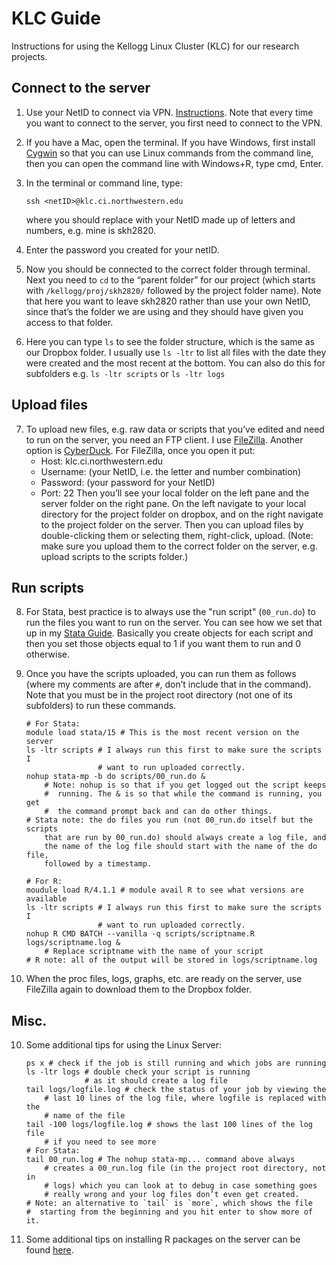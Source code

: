 # KLC Guide

Instructions for using the Kellogg Linux Cluster (KLC) for our research projects.
 
## Connect to the server

1. Use your NetID to connect via VPN. [Instructions](https://kb.northwestern.edu/page.php?id=94726). Note that every time you want to connect to the server, you first need to connect to the VPN.

2. If you have a Mac, open the terminal. If you have Windows, first install [Cygwin](https://www.cygwin.com/) so that you can use Linux commands from the command line, then you can open the command line with Windows+R, type cmd, Enter.

3. In the terminal or command line, type:
    ```linux
    ssh <netID>@klc.ci.northwestern.edu
    ```
    where you should replace <netID> with your NetID made up of letters and numbers, e.g. mine is skh2820.

4. Enter the password you created for your netID.

5. Now you should be connected to the correct folder through terminal. Next you need to `cd` to the “parent folder” for our project (which starts with `/kellogg/proj/skh2820/` followed by the project folder name). Note that here you want to leave skh2820 rather than use your own NetID, since that’s the folder we are using and they should have given you access to that folder.

6. Here you can type `ls` to see the folder structure, which is the same as our Dropbox folder. I usually use `ls -ltr` to list all files with the date they were created and the most recent at the bottom. You can also do this for subfolders e.g. `ls -ltr scripts` or `ls -ltr logs`

## Upload files    

7. To upload new files, e.g. raw data or scripts that you’ve edited and need to run on the server, you need an FTP client. I use [FileZilla](https://filezilla-project.org/). Another option is [CyberDuck](https://cyberduck.io/). For FileZilla, once you open it put:
    - Host: klc.ci.northwestern.edu
    - Username: (your NetID, i.e. the letter and number combination)
    - Password: (your password for your NetID)
    - Port: 22
Then you’ll see your local folder on the left pane and the server folder on the right pane. On the left navigate to your local directory for the project folder on dropbox, and on the right navigate to the project folder on the server. Then you can upload files by double-clicking them or selecting them, right-click, upload. (Note: make sure you upload them to the correct folder on the server, e.g. upload scripts to the scripts folder.) 

## Run scripts    

8. For Stata, best practice is to always use the "run script" (`00_run.do`) to run the files you want to run on the server. You can see how we set that up in my [Stata Guide](https://github.com/skhiggins/Stata_guide). Basically you create objects for each script and then you set those objects equal to 1 if you want them to run and 0 otherwise.

9. Once you have the scripts uploaded, you can run them as follows (where my comments are after `#`, don’t include that in the command). Note that you must be in the project root directory (not one of its subfolders) to run these commands.
    ```linux
    # For Stata: 
    module load stata/15 # This is the most recent version on the server
    ls -ltr scripts # I always run this first to make sure the scripts I
                    # want to run uploaded correctly.
    nohup stata-mp -b do scripts/00_run.do &
        # Note: nohup is so that if you get logged out the script keeps
        #  running. The & is so that while the command is running, you get
        #  the command prompt back and can do other things.
    # Stata note: the do files you run (not 00_run.do itself but the scripts
        that are run by 00_run.do) should always create a log file, and
        the name of the log file should start with the name of the do file,
        followed by a timestamp.
        
    # For R:
    moudule load R/4.1.1 # module avail R to see what versions are available
    ls -ltr scripts # I always run this first to make sure the scripts I
                    # want to run uploaded correctly.
    nohup R CMD BATCH --vanilla -q scripts/scriptname.R logs/scriptname.log &
        # Replace scriptname with the name of your script
    # R note: all of the output will be stored in logs/scriptname.log
    ```

11. When the proc files, logs, graphs, etc. are ready on the server, use FileZilla again to download them to the Dropbox folder.

## Misc.  

10. Some additional tips for using the Linux Server:
    ```linux
    ps x # check if the job is still running and which jobs are running
    ls -ltr logs # double check your script is running
                 # as it should create a log file
    tail logs/logfile.log # check the status of your job by viewing the 
        # last 10 lines of the log file, where logfile is replaced with the 
        # name of the file
    tail -100 logs/logfile.log # shows the last 100 lines of the log file
        # if you need to see more
    # For Stata:
    tail 00_run.log # The nohup stata-mp... command above always 
        # creates a 00_run.log file (in the project root directory, not in 
        # logs) which you can look at to debug in case something goes 
        # really wrong and your log files don’t even get created.
    # Note: an alternative to `tail` is `more`, which shows the file 
    #  starting from the beginning and you hit enter to show more of it.
    ```

12. Some additional tips on installing R packages on the server can be found [here](R_packages.md).
    